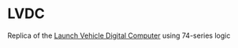 # LVDC
Replica of the [Launch Vehicle Digital Computer](https://www.ibiblio.org/apollo/LVDC.html) using 74-series logic
